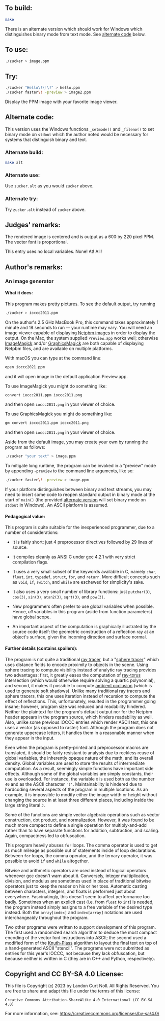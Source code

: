 ## To build:

```sh
make
```

There is an alternate version which should work for Windows which distinguishes
binary mode from text mode. See [alternate code](#alternate-code) below.


## To use:

```sh
./zucker > image.ppm
```


## Try:

```sh
./zucker "Hello\!\!\!" > hello.ppm
./zucker faster\! -preview > image2.ppm
```

Display the PPM image with your favorite image viewer.


## Alternate code:

This version uses the Windows functions `_setmode()` and `_fileno()` to set
binary mode on `stdout` which the author noted would be necessary for systems
that distinguish binary and text.


### Alternate build:

```sh
make alt
```


### Alternate use:

Use `zucker.alt` as you would `zucker` above.


### Alternate try:

Try `zucker.alt` instead of `zucker` above.


## Judges' remarks:

The rendered image is centered and is output as a 600 by 220 pixel PPM.
The vector font is proportional.

This entry uses no local variables. None! At! All!


## Author's remarks:

### An image generator

#### What it does:

This program makes pretty pictures.  To see the default output, try
running

```sh
./zucker > ioccc2011.ppm
```

On the author's 2.5 GHz MacBook Pro, this command takes approximately 1 minute
and 18 seconds to run -- your runtime may vary.  You will need an image viewer
capable of displaying [Netpbm images](https://en.wikipedia.org/wiki/Netpbm) in
order to display the output. On the Mac, the system supplied `Preview.app` works
well; otherwise [ImageMagick](http://www.imagemagick.org/) and/or
[GraphicsMagick](http://www.graphicsmagick.org/) are both capable of displaying
Netpbm files, and are available on multiple platforms.

With macOS you can type at the command line:

```sh
open ioccc2021.ppm
```

and it will open image in the default application Preview.app.

To use ImageMagick you might do something like:

```sh
convert ioccc2011.ppm ioccc2011.png
```

and then open `ioccc2011.png` in your viewer of choice.

To use GraphicsMagick you might do something like:

```sh
gm convert ioccc2011.ppm ioccc2011.png
```

and then open `ioccc2011.png` in your viewer of choice.

Aside from the default image, you may create your own by running the
program as follows:

```sh
./zucker "your text" > image.ppm
```

To mitigate long runtime, the program can be invoked in a "preview"
mode by appending `-preview` to the command line arguments, like so:

```sh
./zucker faster\! -preview > image.ppm
```

If your platform distinguishes between binary and text streams, you may need to
insert some code to reopen standard output in binary mode at the start of
`main()` (the provided [alternate version](#alternate-code) will set binary mode
on `stdout` in Windows). An ASCII platform is assumed.


#### Pedagogical value:

This program is quite suitable for the inexperienced programmer, due
to a number of considerations:

* It is fairly short: just 4 preprocessor directives followed by 29
lines of source.

* It compiles cleanly as ANSI C under gcc 4.2.1 with very strict
compilation flags.

* It uses a very small subset of the keywords available in C, namely
`char`, `float`, `int`, `typedef`, `struct`, `for`, and `return`.
More difficult concepts such as `void`, `if`, `switch`, and
`while` are eschewed for simplicity's sake.

* It also uses a very small number of library functions: just `putchar(3)`,
`cos(3)`, `sin(3)`, `atan2(3)`, `sqrt(3)`, and `pow(3)`.

* New programmers often prefer to use global variables when
possible. Hence, *all* variables in this program (aside from
function parameters) have global scope.

* An important aspect of the computation is graphically illustrated
by the source code itself: the geometric construction of a
reflection ray at an object's surface, given the incoming
direction and surface normal.


#### Further details (contains spoilers):

The program is not quite a traditional [ray
tracer](https://en.wikipedia.org/wiki/Ray_tracing_(graphics)), but a "[sphere
tracer](sphere-tracing.pdf)" which uses distance fields to encode proximity to
objects in the scene. Using sphere tracing to compute visibility instead of
analytic ray tracing provides two advantages: first, it greatly eases the
computation of [ray-torus](https://en.wikipedia.org/wiki/Toric_lens#Torus)
intersection (which would otherwise require solving a quartic polynomial), and
second, it makes it possible to compute [ambient
occlusion](https://en.wikipedia.org/wiki/Ambient_occlusion) (which is used to
generate soft shadows). Unlike many traditional ray tracers and sphere tracers,
this one uses iteration instead of recursion to compute the effect of
reflections. This, unfortunately, resulted in the programmer going insane;
however, program size was reduced and readability hindered. Neither the
plaintext for the program's default output nor for the Netpbm header appears in
the program source, which hinders readability as well. Also, unlike some
previous IOCCC entries which render ASCII text, this one uses a vector (as
opposed to raster) font. Although the program does not generate uppercase
letters, it handles them in a reasonable manner when they appear in the input.

Even when the program is pretty-printed and preprocessor macros are
translated, it should be fairly resistant to analysis due to reckless
reuse of global variables, the inherently opaque nature of the
math, and its overall density. Global variables are used to store
the results of intermediate computation. As a result, seemingly simple
functions have important side effects. Although some of the global
variables are simply constants, their use is overloaded. For instance,
the variable `X` is used both as the number `40` and as the ASCII
character `'('`.  Maintainability is hindered due to hardcoding
several aspects of the program in multiple locations. As an example,
it is impossible to modify either the image width or height without
changing the source in at least three different places, including
inside the large string literal `J`.

Some of the functions are simple vector algebraic operations such as
vector construction, dot product, and normalization. However, it was
found to be much more compact to define a single operation for
multiply-and-add rather than to have separate functions for addition,
subtraction, and scaling. Again, compactness led to obfuscation.

This program heavily abuses `for` loops. The comma operator is used to
get as much mileage as possible out of statements inside of loop
declarations. Between `for` loops, the comma operator, and the ternary
operator, it was possible to avoid `if` and `while` altogether.

Bitwise and arithmetic operators are used instead of logical operators whenever
gcc doesn't warn about it. Conversely, integer multiplication, division, and
modulus are sometimes used in place of traditional bitwise operators just to
keep the reader on his or her toes. Automatic casting between characters,
integers, and floats is performed just about everywhere. Fascinatingly, this
doesn't seem to affect performance too badly. Sometimes when an explicit cast
(i.e. from `float` to `int`) is needed, the program instead simply assigns to a
free variable of the desired type instead. Both the `array[index]` and
`index[array]` notations are used interchangeably throughout the program.

Two other programs were written to support development of this program. The
first used a randomized search algorithm to deduce the most compact encoding of
the vector font instructions into ASCII; the second used a modified form of the
[Knuth-Plass](https://en.wikipedia.org/wiki/Line_wrap_and_word_wrap) algorithm
to layout the final text on top of a hand-generated ASCII "stencil".  The
programs were not submitted as entries for this year's IOCCC, not because they
lack obfuscation, but because neither is written in C (they are in C++ and
Python, respectively).


## Copyright and CC BY-SA 4.0 License:

This file is Copyright (c) 2023 by Landon Curt Noll.  All Rights Reserved.
You are free to share and adapt this file under the terms of this license:

    Creative Commons Attribution-ShareAlike 4.0 International (CC BY-SA 4.0)

For more information, see: https://creativecommons.org/licenses/by-sa/4.0/
